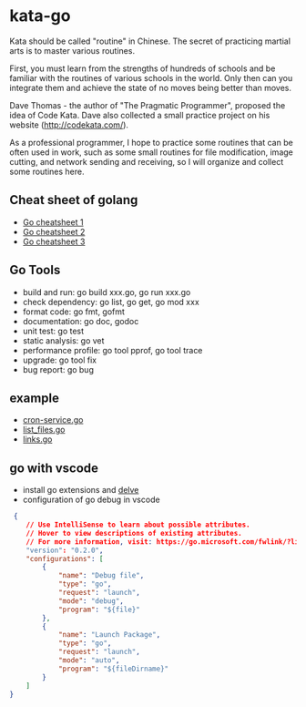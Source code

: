 # kata-go

Kata should be called "routine" in Chinese. The secret of practicing martial arts is to master various routines.

First, you must learn from the strengths of hundreds of schools and be familiar with the routines of various schools in the world. Only then can you integrate them and achieve the state of no moves being better than moves.

Dave Thomas - the author of "The Pragmatic Programmer", proposed the idea of ​​Code Kata. Dave also collected a small practice project on his website (http://codekata.com/).

As a professional programmer, I hope to practice some routines that can be often used in work, such as some small routines for file modification, image cutting, and network sending and receiving, so I will organize and collect some routines here.

## Cheat sheet of golang

* [Go cheatsheet 1](go-cheat-sheet.md)
* [Go cheatsheet 2 ](https://devhints.io/go)
* [Go cheatsheet 3](https://quickref.me/go.html)

## Go Tools
* build and run: go build xxx.go, go run xxx.go
* check dependency: go list, go get, go mod xxx
* format code: go fmt, gofmt
* documentation: go doc, godoc
* unit test: go test
* static analysis: go vet
* performance profile: go tool pprof, go tool trace
* upgrade: go tool fix
* bug report: go bug


## example

* [cron-service.go](./kata/cron)
* [list_files.go](./kata/files/list_files.go)
* [links.go](./kata/http/links.go)

## go with vscode
* install go extensions and [delve](https://github.com/go-delve/delve/blob/master/Documentation/installation/osx/install.md)
* configuration of go debug in vscode

```json
 {
    // Use IntelliSense to learn about possible attributes.
    // Hover to view descriptions of existing attributes.
    // For more information, visit: https://go.microsoft.com/fwlink/?linkid=830387
    "version": "0.2.0",
    "configurations": [
        {
            "name": "Debug file",
            "type": "go",
            "request": "launch",
            "mode": "debug",
            "program": "${file}"
        },
        {
            "name": "Launch Package",
            "type": "go",
            "request": "launch",
            "mode": "auto",
            "program": "${fileDirname}"
        }
    ]
}
```
